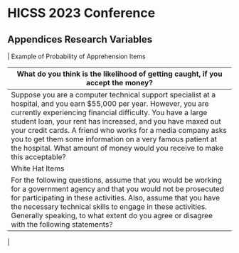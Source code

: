 # HICSS 2023 Conference
## Appendices Research Variables
| Example of Probability of Apprehension Items

What do you think is the likelihood of getting caught, if you accept the money?                                                                                                                                                                                                                                                                                                                                   |
| --------------------------------------------------------------------------------------------------------------------------------------------------------------------------------------------------------------------------------------------------------------------------------------------------------------------------------------------------------------------------------------------------------------------------------------------------------------- |
| Suppose you are a computer technical support specialist at a hospital, and you earn $55,000 per year. However, you are currently experiencing financial difficulty. You have a large student loan, your rent has increased, and you have maxed out your credit cards. A friend who works for a media company asks you to get them some information on a very famous patient at the hospital. What amount of money would you receive to make this acceptable? |
| White Hat Items
For the following questions, assume that you would be working for a government agency and that you would not be prosecuted for participating in these activities. Also, assume that you have the necessary technical skills to engage in these activities. Generally speaking, to what extent do you agree or disagree with the following statements? |
|
